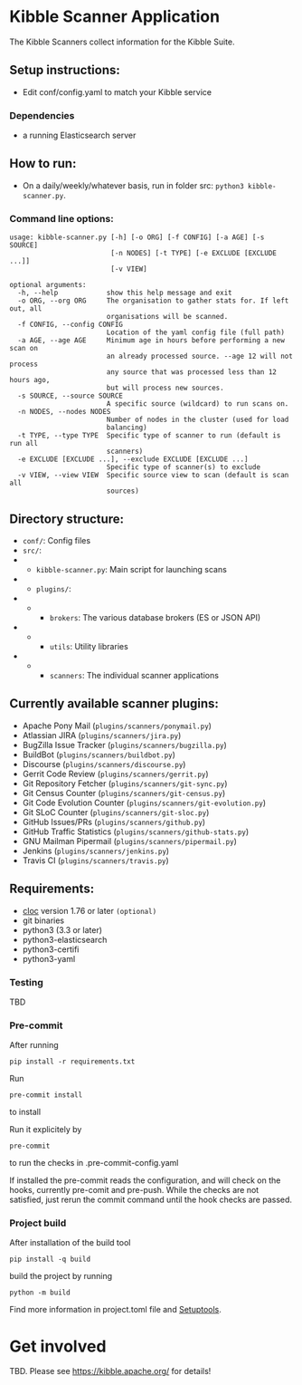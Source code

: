 # Kibble Scanner Application
The Kibble Scanners collect information for the Kibble Suite.

## Setup instructions:

 - Edit conf/config.yaml to match your Kibble service

### Dependencies

 - a running Elasticsearch server

## How to run:

 - On a daily/weekly/whatever basis, run in folder src: `python3 kibble-scanner.py`.

### Command line options:

    usage: kibble-scanner.py [-h] [-o ORG] [-f CONFIG] [-a AGE] [-s SOURCE]
                             [-n NODES] [-t TYPE] [-e EXCLUDE [EXCLUDE ...]]
                             [-v VIEW]

    optional arguments:
      -h, --help            show this help message and exit
      -o ORG, --org ORG     The organisation to gather stats for. If left out, all
                            organisations will be scanned.
      -f CONFIG, --config CONFIG
                            Location of the yaml config file (full path)
      -a AGE, --age AGE     Minimum age in hours before performing a new scan on
                            an already processed source. --age 12 will not process
                            any source that was processed less than 12 hours ago,
                            but will process new sources.
      -s SOURCE, --source SOURCE
                            A specific source (wildcard) to run scans on.
      -n NODES, --nodes NODES
                            Number of nodes in the cluster (used for load
                            balancing)
      -t TYPE, --type TYPE  Specific type of scanner to run (default is run all
                            scanners)
      -e EXCLUDE [EXCLUDE ...], --exclude EXCLUDE [EXCLUDE ...]
                            Specific type of scanner(s) to exclude
      -v VIEW, --view VIEW  Specific source view to scan (default is scan all
                            sources)


## Directory structure:

 - `conf/`: Config files
 - `src/`:
 - - `kibble-scanner.py`: Main script for launching scans
 - - `plugins/`:
 - - - `brokers`: The various database brokers (ES or JSON API)
 - - - `utils`: Utility libraries
 - - - `scanners`: The individual scanner applications

## Currently available scanner plugins:

 - Apache Pony Mail (`plugins/scanners/ponymail.py`)
 - Atlassian JIRA (`plugins/scanners/jira.py`)
 - BugZilla Issue Tracker (`plugins/scanners/bugzilla.py`)
 - BuildBot (`plugins/scanners/buildbot.py`)
 - Discourse (`plugins/scanners/discourse.py`)
 - Gerrit Code Review (`plugins/scanners/gerrit.py`)
 - Git Repository Fetcher (`plugins/scanners/git-sync.py`)
 - Git Census Counter (`plugins/scanners/git-census.py`)
 - Git Code Evolution Counter (`plugins/scanners/git-evolution.py`)
 - Git SLoC Counter (`plugins/scanners/git-sloc.py`)
 - GitHub Issues/PRs (`plugins/scanners/github.py`)
 - GitHub Traffic Statistics (`plugins/scanners/github-stats.py`)
 - GNU Mailman Pipermail (`plugins/scanners/pipermail.py`)
 - Jenkins (`plugins/scanners/jenkins.py`)
 - Travis CI (`plugins/scanners/travis.py`)

## Requirements:

 - [cloc](https://github.com/AlDanial/cloc) version 1.76 or later `(optional)`
 - git binaries
 - python3 (3.3 or later)
 - python3-elasticsearch
 - python3-certifi
 - python3-yaml

### Testing

  TBD

### Pre-commit

  After running

    pip install -r requirements.txt

  Run

    pre-commit install

  to install

  Run it explicitely by

    pre-commit

  to run the checks in .pre-commit-config.yaml

  If installed the pre-commit reads the configuration, and will check on the hooks, currently pre-comit and pre-push.
  While the checks are not satisfied, just rerun the commit command until the hook checks are passed.


### Project build

  After installation of the build tool

    pip install -q build

  build the project by running

    python -m build

  Find more information in project.toml file and [Setuptools](https://setuptools.pypa.io/).

# Get involved

  TBD. Please see https://kibble.apache.org/ for details!

